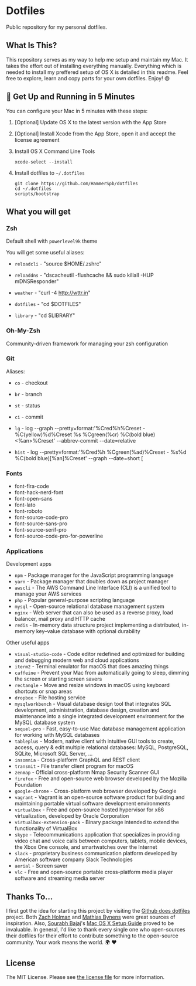 # Dotfiles

Public repository for my personal dotfiles.

## What Is This?

This repository serves as my way to help me setup and maintain my Mac. It takes the effort out of installing everything manually. Everything which is needed to install my preffered setup of OS X is detailed in this readme. Feel free to explore, learn and copy parts for your own dotfiles. Enjoy! :smile:

## 🚀 Get Up and Running in 5 Minutes

You can configure your Mac in 5 minutes with these steps:

1. [Optional] Update OS X to the latest version with the App Store

2. [Optional] Install Xcode from the App Store, open it and accept the license agreement

3. Install OS X Command Line Tools

    ```
    xcode-select --install
    ```

4. Install dotfiles to `~/.dotfiles`
    ```
    git clone https://github.com/HammerSpb/dotfiles
    cd ~/.dotfiles
    scripts/bootstrap
    ```

## What you will get

### Zsh

Default shell with `powerlevel9k` theme

You will get some useful aliases:

- `reloadcli` - "source $HOME/.zshrc"

- `reloaddns` - "dscacheutil -flushcache && sudo killall -HUP mDNSResponder"

- `weather` - "curl -4 http://wttr.in"

- `dotfiles` - "cd $DOTFILES"

- `library` - "cd $LIBRARY"

### Oh-My-Zsh

Community-driven framework for managing your zsh configuration

### Git

Aliases:

- `co` - checkout

- `br` - branch

- `st` - status

- `ci` - commit

- `lg` - log --graph --pretty=format:'%Cred%h%Creset -%C(yellow)%d%Creset %s %Cgreen(%cr) %C(bold blue)<%an>%Creset' --abbrev-commit --date=relative

- `hist` - log --pretty=format:'%Cred%h %Cgreen(%ad)%Creset - %s%d %C(bold blue)[%an]%Creset' --graph --date=short
[

### Fonts

- font-fira-code
- font-hack-nerd-font
- font-open-sans
- font-lato
- font-roboto
- font-source-code-pro
- font-source-sans-pro
- font-source-serif-pro
- font-source-code-pro-for-powerline

### Applications

Development apps

- `npm` - Package manager for the JavaScript programming language
- `yarn` - Package manager that doubles down as project manager
- `awscli` - The AWS Command Line Interface (CLI) is a unified tool to manage your AWS services
- `php` - Popular general-purpose scripting language
- `mysql` - Open-source relational database management system
- `nginx` - Web server that can also be used as a reverse proxy, load balancer, mail proxy and HTTP cache
- `redis` - In-memory data structure project implementing a distributed, in-memory key–value database with optional durability

Other useful apps

- `visual-studio-code` - Code editor redefined and optimized for building and debugging modern web and cloud applications
- `iterm2` - Terminal emulator for macOS that does amazing things
- `caffeine` - Prevent your Mac from automatically going to sleep, dimming the screen or starting screen savers
- `rectangle` - Move and resize windows in macOS using keyboard shortcuts or snap areas
- `dropbox` - File hosting service 
- `mysqlworkbench` - Visual database design tool that integrates SQL development, administration, database design, creation and maintenance into a single integrated development environment for the MySQL database system
- `sequel-pro` - Fast, easy-to-use Mac database management application for working with MySQL databases
- `tableplus` - Modern, native client with intuitive GUI tools to create, access, query & edit multiple relational databases: MySQL, PostgreSQL, SQLite, Microsoft SQL Server, ...
- `insomnia` - Cross-platform GraphQL and REST client
- `transmit` - File transfer client program for macOS
- `zenmap` - Official cross-platform Nmap Security Scanner GUI
- `firefox` - Free and open-source web browser developed by the Mozilla Foundation
- `google-chrome` - Cross-platform web browser developed by Google
- `vagrant` - Vagrant is an open-source software product for building and maintaining portable virtual software development environments
- `virtualbox` - Free and open-source hosted hypervisor for x86 virtualization, developed by Oracle Corporation
- `virtualbox-extension-pack` - Binary package intended to extend the functionality of VirtualBox
- `skype` - Telecommunications application that specializes in providing video chat and voice calls between computers, tablets, mobile devices, the Xbox One console, and smartwatches over the Internet
- `slack` - proprietary business communication platform developed by American software company Slack Technologies
- `aerial` - Screen saver
- `vlc` - Free and open-source portable cross-platform media player software and streaming media server

    

## Thanks To...

I first got the idea for starting this project by visiting the [Github does dotfiles](https://dotfiles.github.io/) project. Both [Zach Holman](https://github.com/holman/dotfiles) and [Mathias Bynens](https://github.com/mathiasbynens/dotfiles) were great sources of inspiration. Also, [Sourabh Bajaj](https://twitter.com/sb2nov/)'s [Mac OS X Setup Guide](http://sourabhbajaj.com/mac-setup/) proved to be invaluable. In general, I'd like to thank every single one who open-sources their dotfiles for their effort to contribute something to the open-source community. Your work means the world. :earth_africa: :heart:

## License

The MIT License. Please see [the license file](license.md) for more information.